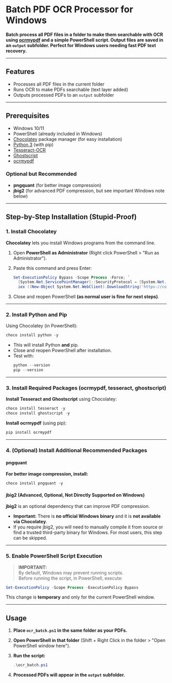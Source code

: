 # Batch PDF OCR Processor for Windows

**Batch process all PDF files in a folder to make them searchable with OCR using [ocrmypdf](https://ocrmypdf.readthedocs.io/en/latest/) and a simple PowerShell script. Output files are saved in an `output` subfolder. Perfect for Windows users needing fast PDF text recovery.**

---

## Features

- Processes all PDF files in the current folder
- Runs OCR to make PDFs searchable (text layer added)
- Outputs processed PDFs to an `output` subfolder

---

## Prerequisites

- Windows 10/11
- PowerShell (already included in Windows)
- [Chocolatey](https://chocolatey.org/) package manager (for easy installation)
- [Python 3](https://www.python.org/) (with pip)
- [Tesseract-OCR](https://github.com/tesseract-ocr/tesseract)
- [Ghostscript](https://www.ghostscript.com/)
- [ocrmypdf](https://pypi.org/project/ocrmypdf/)

### Optional but Recommended

- **pngquant** (for better image compression)
- **jbig2** (for advanced PDF compression, but see important Windows note below)

---

## Step-by-Step Installation (Stupid-Proof)

### 1. Install Chocolatey

**Chocolatey** lets you install Windows programs from the command line.

1. Open **PowerShell as Administrator** (Right click PowerShell > "Run as Administrator").
2. Paste this command and press Enter:

    ```powershell
    Set-ExecutionPolicy Bypass -Scope Process -Force; `
      [System.Net.ServicePointManager]::SecurityProtocol = [System.Net.ServicePointManager]::SecurityProtocol -bor 3072; `
      iex ((New-Object System.Net.WebClient).DownloadString('https://community.chocolatey.org/install.ps1'))
    ```

3. Close and reopen PowerShell **(as normal user is fine for next steps)**.

---

### 2. Install Python and Pip

Using Chocolatey (in PowerShell):

```powershell
choco install python -y
```

- This will install Python **and** pip.
- Close and reopen PowerShell after installation.
- Test with:
    ```powershell
    python --version
    pip --version
    ```

---

### 3. Install Required Packages (ocrmypdf, tesseract, ghostscript)

**Install Tesseract and Ghostscript** using Chocolatey:

```powershell
choco install tesseract -y
choco install ghostscript -y
```

**Install ocrmypdf** (using pip):

```powershell
pip install ocrmypdf
```

---

### 4. (Optional) Install Additional Recommended Packages

#### pngquant

**For better image compression, install:**

```powershell
choco install pngquant -y
```

#### jbig2 (Advanced, Optional, Not Directly Supported on Windows)

**jbig2** is an optional dependency that can improve PDF compression.
- **Important:** There is **no official Windows binary** and it is **not available via Chocolatey**.
- If you require jbig2, you will need to manually compile it from source or find a trusted third-party binary for Windows. For most users, this step can be skipped.

---

### 5. Enable PowerShell Script Execution

> **IMPORTANT:**  
> By default, Windows may prevent running scripts.  
> Before running the script, in PowerShell, execute:

```powershell
Set-ExecutionPolicy -Scope Process -ExecutionPolicy Bypass
```

This change is **temporary** and only for the current PowerShell window.

---

## Usage

1. **Place `ocr_batch.ps1` in the same folder as your PDFs.**
2. **Open PowerShell in that folder** (Shift + Right Click in the folder > "Open PowerShell window here").
3. **Run the script:**

    ```powershell
    .\ocr_batch.ps1
    ```

4. **Processed PDFs will appear in the `output` subfolder.**
